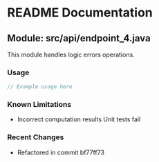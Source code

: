 # README Documentation

## Module: src/api/endpoint_4.java

This module handles logic errors operations.

### Usage

```javascript
// Example usage here
```

### Known Limitations

- Incorrect computation results Unit tests fail

### Recent Changes

- Refactored in commit bf77ff73
